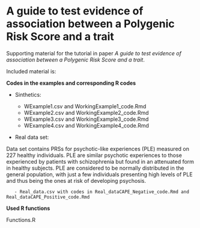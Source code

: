 # A guide to test evidence of association between a Polygenic Risk Score and a trait

Supporting material for the tutorial in paper *A guide to test evidence of association between a Polygenic Risk Score and a trait*.

Included material is: 
 
**Codes in the examples and corresponding R codes**
   - Sinthetics: 
   
       - WExample1.csv and WorkingExample1_code.Rmd
       - WExample2.csv and WorkingExample2_code.Rmd
       - WExample3.csv and WorkingExample3_code.Rmd
       - WExample4.csv and WorkingExample4_code.Rmd
   
   - Real data set:  
   
   Data set contains PRSs for psychotic-like experiences (PLE) measured on 227 healthy individuals. PLE are similar psychotic experiences to those experienced by patients with schizophrenia but found in an attenuated form in healthy subjects. PLE are considered to be normally distributed in the general population, with just a few individuals presenting high levels of PLE and thus being the ones at risk of developing psychosis. 
   
       - Real_data.csv with codes in Real_dataCAPE_Negative_code.Rmd and Real_dataCAPE_Positive_code.Rmd
   
   
**Used R functions**

   Functions.R

